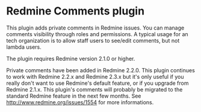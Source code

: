 Redmine Comments plugin
=======================

This plugin adds private comments in Redmine issues. You can manage comments
visibility through roles and permissions. A typical usage for an tech
organization is to allow staff users to see/edit comments, but not lambda
users.

The plugin requires Redmine version 2.1.0 or higher.

Private comments have been added in Redmine 2.2.0. This plugin continues to work
with Redmine 2.2.x and Redmine 2.3.x but it's only useful if you really don't
want to use Redmine's default feature, or if you upgrade from Redmine 2.1.x.
This plugin's comments will probably be migrated to the standard Redmine feature
in the next few months.  See http://www.redmine.org/issues/1554 for more
informations.
